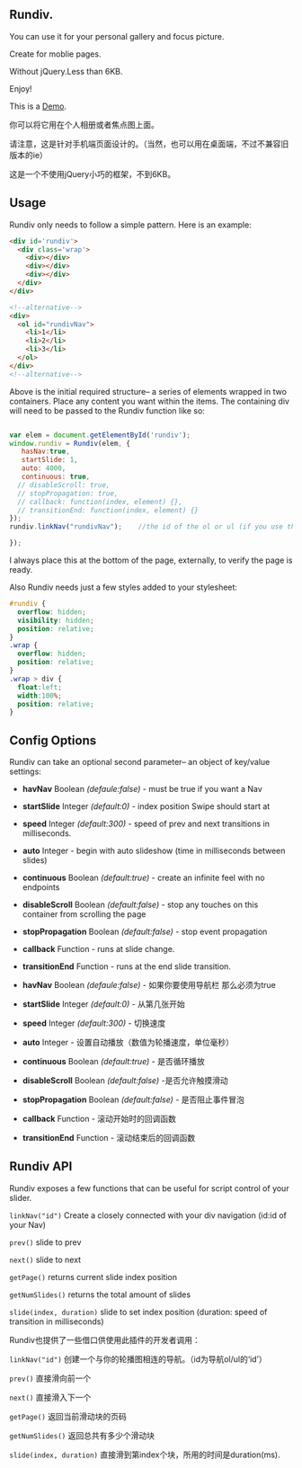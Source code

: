 ## Rundiv.
  You can use it for your personal gallery and focus picture.
  
  Create for moblie pages.
  
  Without jQuery.Less than 6KB.
  
  Enjoy!

  This is a [Demo](http://1.rundiv.sinaapp.com/index.html).
  
  你可以将它用在个人相册或者焦点图上面。
  
  请注意，这是针对手机端页面设计的。（当然，也可以用在桌面端，不过不兼容旧版本的ie）
  
  这是一个不使用jQuery小巧的框架，不到6KB。
  
  
## Usage
Rundiv only needs to follow a simple pattern. Here is an example:

``` html
<div id='rundiv'>
  <div class='wrap'>
    <div></div>
    <div></div>
    <div></div>
  </div>
</div>

<!--alternative-->
<div>
  <ol id="rundivNav">  
    <li>1</li>
    <li>2</li>
    <li>3</li>
  </ol>
</div>
<!--alternative-->
```

Above is the initial required structure– a series of elements wrapped in two containers. Place any content you want within the items. The containing div will need to be passed to the Rundiv function like so:

``` js

var elem = document.getElementById('rundiv');
window.rundiv = Rundiv(elem, {
   hasNav:true,
   startSlide: 1,
   auto: 4000,
   continuous: true,
  // disableScroll: true,
  // stopPropagation: true,
  // callback: function(index, element) {},
  // transitionEnd: function(index, element) {}
});
rundiv.linkNav("rundivNav");    //the id of the ol or ul (if you use this,please make sure hasNav:true) 

});
```

I always place this at the bottom of the page, externally, to verify the page is ready.

Also Rundiv needs just a few styles added to your stylesheet:

``` css
#rundiv {
  overflow: hidden;
  visibility: hidden;
  position: relative;
}
.wrap {
  overflow: hidden;
  position: relative;
}
.wrap > div {
  float:left;
  width:100%;
  position: relative;
}
```

## Config Options

Rundiv can take an optional second parameter– an object of key/value settings:

- **havNav** Boolean *(defaule:false)* - must be true if you want a Nav

- **startSlide** Integer *(default:0)* - index position Swipe should start at

-	**speed** Integer *(default:300)* - speed of prev and next transitions in milliseconds.

- **auto** Integer - begin with auto slideshow (time in milliseconds between slides)

- **continuous** Boolean *(default:true)* - create an infinite feel with no endpoints

- **disableScroll** Boolean *(default:false)* - stop any touches on this container from scrolling the page

- **stopPropagation** Boolean *(default:false)* - stop event propagation
 
-	**callback** Function - runs at slide change.

- **transitionEnd** Function - runs at the end slide transition.



- **havNav** Boolean *(defaule:false)* - 如果你要使用导航栏 那么必须为true

- **startSlide** Integer *(default:0)* - 从第几张开始

- **speed** Integer *(default:300)* - 切换速度

- **auto** Integer - 设置自动播放（数值为轮播速度，单位毫秒）

- **continuous** Boolean *(default:true)* - 是否循环播放

- **disableScroll** Boolean *(default:false)* -是否允许触摸滑动

- **stopPropagation** Boolean *(default:false)* - 是否阻止事件冒泡

- **callback** Function - 滚动开始时的回调函数

- **transitionEnd** Function - 滚动结束后的回调函数

## Rundiv API

Rundiv exposes a few functions that can be useful for script control of your slider.

`linkNav("id")` Create a closely connected with your div navigation (id:id of your Nav)

`prev()` slide to prev

`next()` slide to next

`getPage()` returns current slide index position

`getNumSlides()` returns the total amount of slides

`slide(index, duration)` slide to set index position (duration: speed of transition in milliseconds)


Rundiv也提供了一些借口供使用此插件的开发者调用：

`linkNav("id")` 创建一个与你的轮播图相连的导航。（id为导航ol/ul的‘id’）

`prev()`  直接滑向前一个

`next()`  直接滑入下一个

`getPage()` 返回当前滑动块的页码

`getNumSlides()` 返回总共有多少个滑动块

`slide(index, duration)` 直接滑到第index个块，所用的时间是duration(ms).
